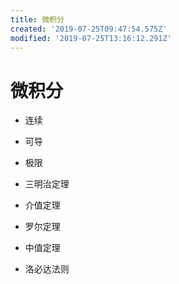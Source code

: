 ```yaml
---
title: 微积分
created: '2019-07-25T09:47:54.575Z'
modified: '2019-07-25T13:16:12.291Z'
---
```


# 微积分

- 连续

- 可导

- 极限

- 三明治定理

- 介值定理

- 罗尔定理

- 中值定理

- 洛必达法则
